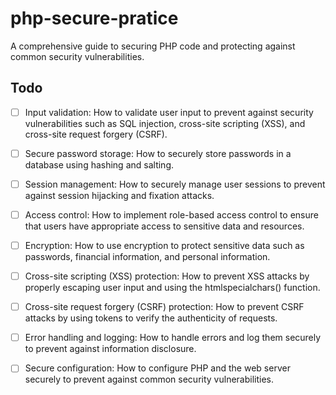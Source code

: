 # php-secure-pratice

A comprehensive guide to securing PHP code and protecting against common security vulnerabilities.

## Todo

- [ ] Input validation: How to validate user input to prevent against security vulnerabilities such as SQL injection, cross-site scripting (XSS), and cross-site request forgery (CSRF).
- [ ] Secure password storage: How to securely store passwords in a database using hashing and salting.
- [ ] Session management: How to securely manage user sessions to prevent against session hijacking and fixation attacks.
- [ ] Access control: How to implement role-based access control to ensure that users have appropriate access to sensitive data and resources.
- [ ] Encryption: How to use encryption to protect sensitive data such as passwords, financial information, and personal information.
- [ ] Cross-site scripting (XSS) protection: How to prevent XSS attacks by properly escaping user input and using the htmlspecialchars() function.
- [ ] Cross-site request forgery (CSRF) protection: How to prevent CSRF attacks by using tokens to verify the authenticity of requests.
- [ ] Error handling and logging: How to handle errors and log them securely to prevent against information disclosure.
- [ ] Secure configuration: How to configure PHP and the web server securely to prevent against common security vulnerabilities.

